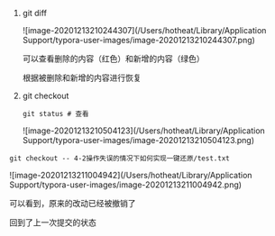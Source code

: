 1. git diff

   ![image-20201213210244307](/Users/hotheat/Library/Application Support/typora-user-images/image-20201213210244307.png)

   可以查看删除的内容（红色）和新增的内容（绿色）

   根据被删除和新增的内容进行恢复

2. git checkout 

   ```shell
   git status # 查看
   ```

   ![image-20201213210504123](/Users/hotheat/Library/Application Support/typora-user-images/image-20201213210504123.png)

```shell
git checkout -- 4-2操作失误的情况下如何实现一键还原/test.txt
```

![image-20201213211004942](/Users/hotheat/Library/Application Support/typora-user-images/image-20201213211004942.png)

可以看到，原来的改动已经被撤销了

回到了上一次提交的状态